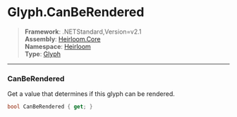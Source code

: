 # Glyph.CanBeRendered

> **Framework**: .NETStandard,Version=v2.1  
> **Assembly**: [Heirloom.Core][0]  
> **Namespace**: [Heirloom][0]  
> **Type**: [Glyph][1]  

--------------------------------------------------------------------------------

### CanBeRendered

Get a value that determines if this glyph can be rendered.

```cs
bool CanBeRendered { get; }
```

[0]: ../Heirloom.Core.md
[1]: Heirloom.Glyph.md
